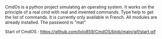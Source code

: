 CmdOs is a python project simulating an operating system.
It works on the principle of a real cmd with real and invented commands.
Type help to get the list of commands. It is currently only available in French.
All modules are already installed.
The password is "mat"

Start of CmdOS :
https://github.com/lolo859/CmdOS/blob/main/gif/start.gif
